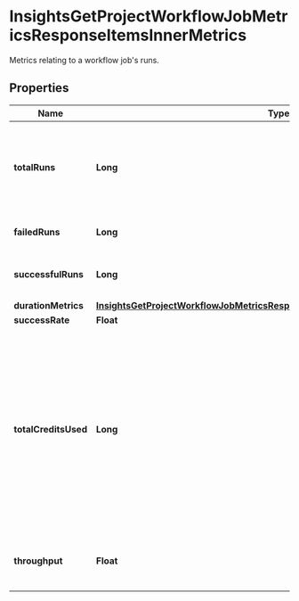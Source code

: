 

# InsightsGetProjectWorkflowJobMetricsResponseItemsInnerMetrics

Metrics relating to a workflow job's runs.

## Properties

| Name | Type | Description | Notes |
|------------ | ------------- | ------------- | -------------|
|**totalRuns** | **Long** | The total number of runs, including runs that are still on-hold or running. |  |
|**failedRuns** | **Long** | The number of failed runs. |  |
|**successfulRuns** | **Long** | The number of successful runs. |  |
|**durationMetrics** | [**InsightsGetProjectWorkflowJobMetricsResponseItemsInnerMetricsDurationMetrics**](InsightsGetProjectWorkflowJobMetricsResponseItemsInnerMetricsDurationMetrics.md) |  |  |
|**successRate** | **Float** |  |  |
|**totalCreditsUsed** | **Long** | The total credits consumed by the job in the aggregation window. Note that Insights is not a real time financial reporting tool and should not be used for credit reporting. |  |
|**throughput** | **Float** | The average number of runs per day. |  |



